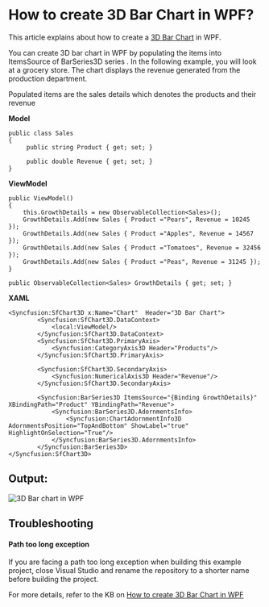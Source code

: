# How to create 3D Bar Chart in WPF?

This article explains about how to create a [3D Bar Chart](https://www.syncfusion.com/wpf-controls/charts/wpf-3d-bar-chart) in WPF. 

You can create 3D bar chart in WPF by populating the items into ItemsSource of BarSeries3D series . In the following example, you will look at a grocery store. The chart displays the revenue generated from the production department.
 
Populated items are the sales details which denotes the products and their revenue

**Model**
 
``` 
public class Sales
{
     public string Product { get; set; }
 
     public double Revenue { get; set; }
}
``` 

**ViewModel**

``` 
public ViewModel()
{
    this.GrowthDetails = new ObservableCollection<Sales>();
    GrowthDetails.Add(new Sales { Product ="Pears", Revenue = 10245 });
    GrowthDetails.Add(new Sales { Product ="Apples", Revenue = 14567 });
    GrowthDetails.Add(new Sales { Product ="Tomatoes", Revenue = 32456 });
    GrowthDetails.Add(new Sales { Product ="Peas", Revenue = 31245 });     
}
 
public ObservableCollection<Sales> GrowthDetails { get; set; }
```
 
**XAML**

```
<Syncfusion:SfChart3D x:Name="Chart"  Header="3D Bar Chart">
        <Syncfusion:SfChart3D.DataContext>
            <local:ViewModel/>
        </Syncfusion:SfChart3D.DataContext>
        <Syncfusion:SfChart3D.PrimaryAxis>
            <Syncfusion:CategoryAxis3D Header="Products"/>
        </Syncfusion:SfChart3D.PrimaryAxis>
 
        <Syncfusion:SfChart3D.SecondaryAxis>
            <Syncfusion:NumericalAxis3D Header="Revenue"/>
        </Syncfusion:SfChart3D.SecondaryAxis>
 
        <Syncfusion:BarSeries3D ItemsSource="{Binding GrowthDetails}" XBindingPath="Product" YBindingPath="Revenue">
            <Syncfusion:BarSeries3D.AdornmentsInfo>
                <Syncfusion:ChartAdornmentInfo3D   AdornmentsPosition="TopAndBottom" ShowLabel="true" HighlightOnSelection="True"/>
            </Syncfusion:BarSeries3D.AdornmentsInfo>
        </Syncfusion:BarSeries3D>
</Syncfusion:SfChart3D>
```

## Output:

![3D Bar chart in WPF](https://user-images.githubusercontent.com/53489303/200646561-26af5f1a-f427-4117-920d-75f6e5ddef2c.png)

## Troubleshooting

#### Path too long exception

If you are facing a path too long exception when building this example project, close Visual Studio and rename the repository to a shorter name before building the project.

For more details, refer to the KB on [How to create 3D Bar Chart in WPF](https://www.syncfusion.com/kb/11464/how-to-create-3d-bar-chart-in-wpf)
